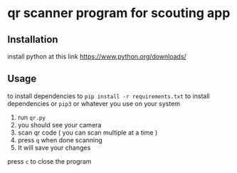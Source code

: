 # qr scanner program for scouting app

## Installation
install python at this link https://www.python.org/downloads/

## Usage
to install dependencies to
`pip install -r requirements.txt` to install dependencies or `pip3` or whatever you use on your system

1. run `qr.py`
2. you should see your camera
3. scan qr code ( you can scan multiple at a time )
4. press `q` when done scanning
5. It will save your changes

press `c` to close the program